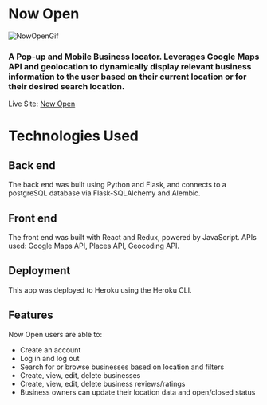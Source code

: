 # Now Open
![NowOpenGif](https://user-images.githubusercontent.com/79995804/132258299-468e40f3-796e-4221-9fe9-148926330662.gif)

### A Pop-up and Mobile Business locator. Leverages Google Maps API and geolocation to dynamically display relevant business information to the user based on their current location or for their desired search location.

Live Site: [Now Open](https://now-open.herokuapp.com/)

# Technologies Used
## Back end
The back end was built using Python and Flask, and connects to a postgreSQL database via Flask-SQLAlchemy and Alembic.

## Front end
The front end was built with React and Redux, powered by JavaScript. APIs used: Google Maps API, Places API, Geocoding API.

## Deployment
This app was deployed to Heroku using the Heroku CLI.

## Features
Now Open users are able to:

- Create an account
- Log in and log out
- Search for or browse businesses based on location and filters
- Create, view, edit, delete businesses
-  Create, view, edit, delete business reviews/ratings
-  Business owners can update their location data and open/closed status 
